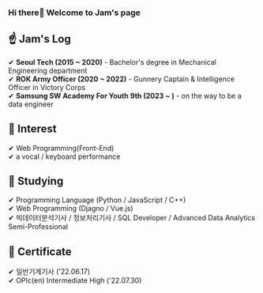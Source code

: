 ### Hi there👋 Welcome to Jam's page

## ☝ Jam's Log

✔ **Seoul Tech (2015 ~ 2020)** - Bachelor's degree in Mechanical Engineering department   
✔ **ROK Army Officer (2020 ~ 2022)** - Gunnery Captain & Intelligence Officer in Victory Corps   
✔ **Samsung SW Academy For Youth 9th (2023 ~ )** - on the way to be a data engineer  

## 👀 Interest
✔ Web Programming(Front-End)  
✔ a vocal / keyboard performance  

## 🌱 Studying
✔ Programming Language (Python / JavaScript / C++)  
✔ Web Programming (Djagno / Vue.js)  
✔ 빅데이터분석기사 / 정보처리기사 / SQL Developer / Advanced Data Analytics Semi-Professional 

## 📗 Certificate  
✔ 일반기계기사 ('22.06.17)  
✔ OPIc(en) Intermediate High ('22.07.30)  

